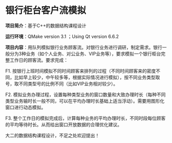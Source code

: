 # 银行柜台客户流模拟
**项目简介**：基于C++的数据结构课程设计  

**运行环境**：QMake version 3.1 ；Using Qt version 6.6.2  

**项目内容**：用队列模拟银行业务顾客流。对银行业务进行调研，制定需求。银行一般分为3种业务（如个人业务、对公业务、VIP业务等），要求模拟一个银行柜台完整工作日的顾客流。要求完成：  

F1. 按银行上班时间模拟不同时间顾客来排列的过程（不同时间顾客来的密度不同，比如早上较少，中午较多等，根据实际情况进行模拟），按不同业务类型取号，取不同类型号的比例不同（比如VIP业务相对较少）。  

F2. 模拟业务办理过程，设置每种类型业务的窗口数量和大致办理时长（每种不同类型业务输时长一般不同，可以在平均办理时长基础上适当浮动）。需要用图形化窗口进行动态模拟。  

F3. 整个工作日的模拟完成后，计算每种业务的平均办理时长，不同时段每位顾客的平均等待时长。从而给出窗口开放数据的合理优化建议。  

大二的数据结构课程设计，不足之处欢迎提出！
